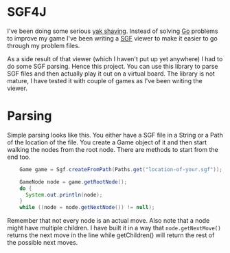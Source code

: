 SGF4J
=====

I've been doing some serious [yak shaving](https://en.wiktionary.org/wiki/yak_shaving). Instead of solving [Go](https://en.wikipedia.org/wiki/Go_(game)) problems to improve my game I've been writing a [SGF](http://www.red-bean.com/sgf/) viewer to make it easier to go through my problem files.

As a side result of that viewer (which I haven't put up yet anywhere) I had to do some SGF parsing. Hence this project. You can use this library to parse SGF files and then actually play it out on a virtual board. The library is not mature, I have tested it with couple of games as I've been writing the viewer.

Parsing
=======

Simple parsing looks like this. You either have a SGF file in a String or a Path of the location of the file. You create a Game object of it and then start walking the nodes from the root node. There are methods to start from the end too.

```java
    Game game = Sgf.createFromPath(Paths.get("location-of-your.sgf"));

    GameNode node = game.getRootNode();
    do {
      System.out.println(node);
    }
    while ((node = node.getNextNode()) != null);
```

Remember that not every node is an actual move. Also note that a node might have multiple children. I have built it in a way that `node.getNextMove()` returns the next move in the line while getChildren() will return the rest of the possible next moves.
